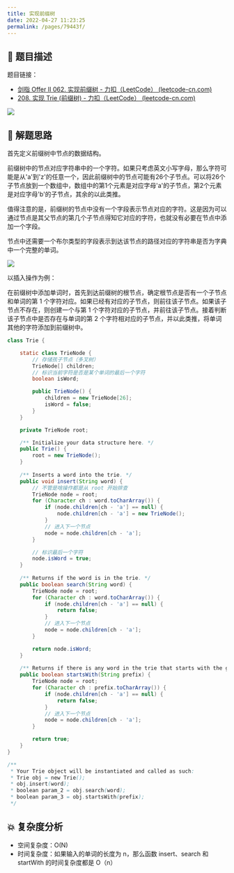 ```yaml
---
title: 实现前缀树
date: 2022-04-27 11:23:25
permalink: /pages/79443f/
---
```

## 📃 题目描述

题目链接：

- [剑指 Offer II 062. 实现前缀树 - 力扣（LeetCode） (leetcode-cn.com)](https://leetcode-cn.com/problems/QC3q1f/)
- [208. 实现 Trie (前缀树) - 力扣（LeetCode） (leetcode-cn.com)](https://leetcode-cn.com/problems/implement-trie-prefix-tree/)

![](https://cs-wiki.oss-cn-shanghai.aliyuncs.com/img/20220428101458.png)

## 🔔 解题思路

首先定义前缀树中节点的数据结构。

前缀树中的节点对应字符串中的一个字符。如果只考虑英文小写字母，那么字符可能是从'a'到'z'的任意一个，因此前缀树中的节点可能有26个子节点。可以将26个子节点放到一个数组中，数组中的第1个元素是对应字母'a'的子节点，第2个元素是对应字母'b'的子节点，其余的以此类推。

值得注意的是，前缀树的节点中没有一个字段表示节点对应的字符。这是因为可以通过节点是其父节点的第几个子节点得知它对应的字符，也就没有必要在节点中添加一个字段。

节点中还需要一个布尔类型的字段表示到达该节点的路径对应的字符串是否为字典中一个完整的单词。

![](https://cs-wiki.oss-cn-shanghai.aliyuncs.com/img/20220427112331.png)

以插入操作为例：

在前缀树中添加单词时，首先到达前缀树的根节点，确定根节点是否有一个子节点和单词的第 1 个字符对应。如果已经有对应的子节点，则前往该子节点。如果该子节点不存在，则创建一个与第 1 个字符对应的子节点，并前往该子节点。接着判断该子节点中是否存在与单词的第 2 个字符相对应的子节点，并以此类推，将单词其他的字符添加到前缀树中。


```java
class Trie {

    static class TrieNode {
        // 存储孩子节点（多叉树）
        TrieNode[] children;
        // 标识当前字符是否是某个单词的最后一个字符
        boolean isWord;

        public TrieNode() {
            children = new TrieNode[26];
            isWord = false;
        }
    }

    private TrieNode root;

    /** Initialize your data structure here. */
    public Trie() {
        root = new TrieNode();
    }
    
    /** Inserts a word into the trie. */
    public void insert(String word) {
        // 不管是啥操作都是从 root 开始排查
        TrieNode node = root;
        for (Character ch : word.toCharArray()) {
            if (node.children[ch - 'a'] == null) {
                node.children[ch - 'a'] = new TrieNode();
            }
            // 进入下一个节点
            node = node.children[ch - 'a'];
        }

        // 标识最后一个字符
        node.isWord = true;
    }
    
    /** Returns if the word is in the trie. */
    public boolean search(String word) {
        TrieNode node = root;
        for (Character ch : word.toCharArray()) {
            if (node.children[ch - 'a'] == null) {
                return false;
            }
            // 进入下一个节点
            node = node.children[ch - 'a'];
        }

        return node.isWord;
    }
    
    /** Returns if there is any word in the trie that starts with the given prefix. */
    public boolean startsWith(String prefix) {
        TrieNode node = root;
        for (Character ch : prefix.toCharArray()) {
            if (node.children[ch - 'a'] == null) {
                return false;
            }
            // 进入下一个节点
            node = node.children[ch - 'a'];
        }

        return true;
    }
}

/**
 * Your Trie object will be instantiated and called as such:
 * Trie obj = new Trie();
 * obj.insert(word);
 * boolean param_2 = obj.search(word);
 * boolean param_3 = obj.startsWith(prefix);
 */
```

## 💥 复杂度分析

- 空间复杂度：O(N)
- 时间复杂度：如果输入的单词的长度为 n，那么函数 insert、search 和 startWith 的时间复杂度都是 O（n）



